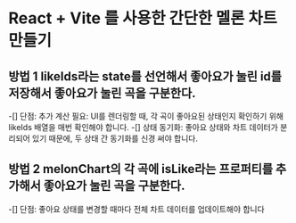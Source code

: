 # React + Vite 를 사용한 간단한 멜론 차트 만들기 

## 방법 1 likeIds라는 state를 선언해서 좋아요가 눌린 id를 저장해서 좋아요가 눌린 곡을 구분한다.
-[] 단점: 추가 계산 필요: UI를 렌더링할 때, 각 곡이 좋아요된 상태인지 확인하기 위해 likeIds 배열을 매번 확인해야 합니다.
-[] 상태 동기화: 좋아요 상태와 차트 데이터가 분리되어 있기 때문에, 두 상태 간 동기화를 신경 써야 합니다.

## 방법 2 melonChart의 각 곡에 isLike라는 프로퍼티를 추가해서 좋아요가 눌린 곡을 구분한다.
-[] 단점: 좋아요 상태를 변경할 때마다 전체 차트 데이터를 업데이트해야 합니다
